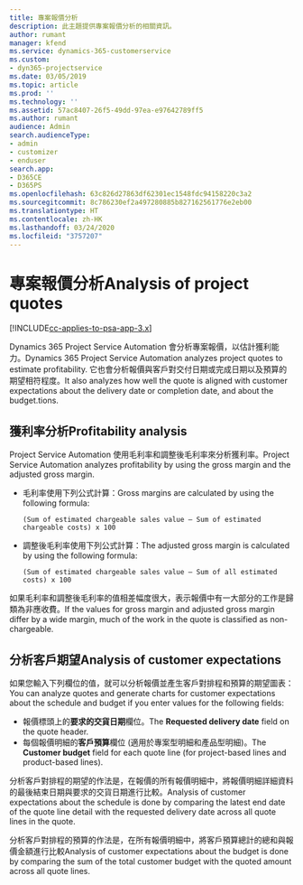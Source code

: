 ```yaml
---
title: 專案報價分析
description: 此主題提供專案報價分析的相關資訊。
author: rumant
manager: kfend
ms.service: dynamics-365-customerservice
ms.custom:
- dyn365-projectservice
ms.date: 03/05/2019
ms.topic: article
ms.prod: ''
ms.technology: ''
ms.assetid: 57ac8407-26f5-49dd-97ea-e97642789ff5
ms.author: rumant
audience: Admin
search.audienceType:
- admin
- customizer
- enduser
search.app:
- D365CE
- D365PS
ms.openlocfilehash: 63c826d27863df62301ec1548fdc94158220c3a2
ms.sourcegitcommit: 8c786230ef2a497280885b827162561776e2eb00
ms.translationtype: HT
ms.contentlocale: zh-HK
ms.lasthandoff: 03/24/2020
ms.locfileid: "3757207"
---
```

# <a name="analysis-of-project-quotes"></a><span data-ttu-id="d88dd-103">專案報價分析</span><span class="sxs-lookup"><span data-stu-id="d88dd-103">Analysis of project quotes</span></span>

[!INCLUDE[cc-applies-to-psa-app-3.x](../includes/cc-applies-to-psa-app-3x.md)]

<span data-ttu-id="d88dd-104">Dynamics 365 Project Service Automation 會分析專案報價，以估計獲利能力。</span><span class="sxs-lookup"><span data-stu-id="d88dd-104">Dynamics 365 Project Service Automation analyzes project quotes to estimate profitability.</span></span> <span data-ttu-id="d88dd-105">它也會分析報價與客戶對交付日期或完成日期以及預算的期望相符程度。</span><span class="sxs-lookup"><span data-stu-id="d88dd-105">It also analyzes how well the quote is aligned with customer expectations about the delivery date or completion date, and about the budget.tions.</span></span>

## <a name="profitability-analysis"></a><span data-ttu-id="d88dd-106">獲利率分析</span><span class="sxs-lookup"><span data-stu-id="d88dd-106">Profitability analysis</span></span>

<span data-ttu-id="d88dd-107">Project Service Automation 使用毛利率和調整後毛利率來分析獲利率。</span><span class="sxs-lookup"><span data-stu-id="d88dd-107">Project Service Automation analyzes profitability by using the gross margin and the adjusted gross margin.</span></span>

- <span data-ttu-id="d88dd-108">毛利率使用下列公式計算：</span><span class="sxs-lookup"><span data-stu-id="d88dd-108">Gross margins are calculated by using the following formula:</span></span>

  `
    (Sum of estimated chargeable sales value – Sum of estimated chargeable costs) x 100
  `
- <span data-ttu-id="d88dd-109">調整後毛利率使用下列公式計算：</span><span class="sxs-lookup"><span data-stu-id="d88dd-109">The adjusted gross margin is calculated by using the following formula:</span></span>

  `
    (Sum of estimated chargeable sales value – Sum of all estimated costs) x 100
  `

<span data-ttu-id="d88dd-110">如果毛利率和調整後毛利率的值相差幅度很大，表示報價中有一大部分的工作是歸類為非應收費。</span><span class="sxs-lookup"><span data-stu-id="d88dd-110">If the values for gross margin and adjusted gross margin differ by a wide margin, much of the work in the quote is classified as non-chargeable.</span></span>

## <a name="analysis-of-customer-expectations"></a><span data-ttu-id="d88dd-111">分析客戶期望</span><span class="sxs-lookup"><span data-stu-id="d88dd-111">Analysis of customer expectations</span></span>

<span data-ttu-id="d88dd-112">如果您輸入下列欄位的值，就可以分析報價並產生客戶對排程和預算的期望圖表：</span><span class="sxs-lookup"><span data-stu-id="d88dd-112">You can analyze quotes and generate charts for customer expectations about the schedule and budget if you enter values for the following fields:</span></span>

- <span data-ttu-id="d88dd-113">報價標頭上的**要求的交貨日期**欄位。</span><span class="sxs-lookup"><span data-stu-id="d88dd-113">The **Requested delivery date** field on the quote header.</span></span>
- <span data-ttu-id="d88dd-114">每個報價明細的**客戶預算**欄位 (適用於專案型明細和產品型明細)。</span><span class="sxs-lookup"><span data-stu-id="d88dd-114">The **Customer budget** field for each quote line (for project-based lines and product-based lines).</span></span>

<span data-ttu-id="d88dd-115">分析客戶對排程的期望的作法是，在報價的所有報價明細中，將報價明細詳細資料的最後結束日期與要求的交貨日期進行比較。</span><span class="sxs-lookup"><span data-stu-id="d88dd-115">Analysis of customer expectations about the schedule is done by comparing the latest end date of the quote line detail with the requested delivery date across all quote lines in the quote.</span></span>

<span data-ttu-id="d88dd-116">分析客戶對排程的預算的作法是，在所有報價明細中，將客戶預算總計的總和與報價金額進行比較</span><span class="sxs-lookup"><span data-stu-id="d88dd-116">Analysis of customer expectations about the budget is done by comparing the sum of the total customer budget with the quoted amount across all quote lines.</span></span>
